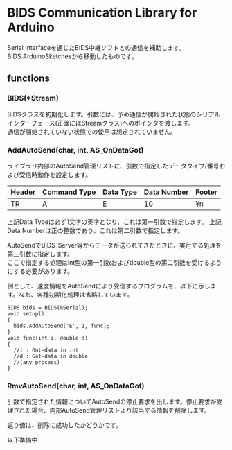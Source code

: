 # BIDS Communication Library for Arduino
Serial Interfaceを通じたBIDS中継ソフトとの通信を補助します。  
BIDS.ArduinoSketchesから移動したものです。

## functions
### BIDS(*Stream)
BIDSクラスを初期化します。引数には、予め通信が開始された状態のシリアルインターフェース(正確にはStreamクラス)へのポインタを渡します。  
通信が開始されていない状態での使用は想定されていません。

### AddAutoSend(char, int, AS_OnDataGot)
ライブラリ内部のAutoSend管理リストに、引数で指定したデータタイプ/番号および受信時動作を設定します。

|Header|Command Type|Data Type|Data Number|Footer|
|-|-|-|-|-|
|TR|A|E|10|¥n|

上記Data Typeは必ず1文字の英字となり、これは第一引数で指定します。
上記Data Numberは正の整数であり、これは第二引数で指定します。

AutoSendでBIDS_Server等からデータが送られてきたときに、実行する処理を第三引数に指定します。  
ここで指定する処理はint型の第一引数およびdouble型の第二引数を受けるようにする必要があります。

例として、速度情報をAutoSendにより受信するプログラムを、以下に示します。なお、各種初期化処理は省略しています。

~~~
BIDS bids = BIDS(&Serial);
void setup()
{  
  bids.AddAutoSend('E', 1, func);
}
void func(int i, double d)
{
  //i : Got-data in int
  //d : Got-data in double
  //(any process)
}
~~~

### RmvAutoSend(char, int, AS_OnDataGot)
引数で指定された情報についてAutoSendの停止要求を出します。停止要求が受理された場合、内部AutoSend管理リストより該当する情報を削除します。

返り値は、削除に成功したかどうかです。

以下準備中
